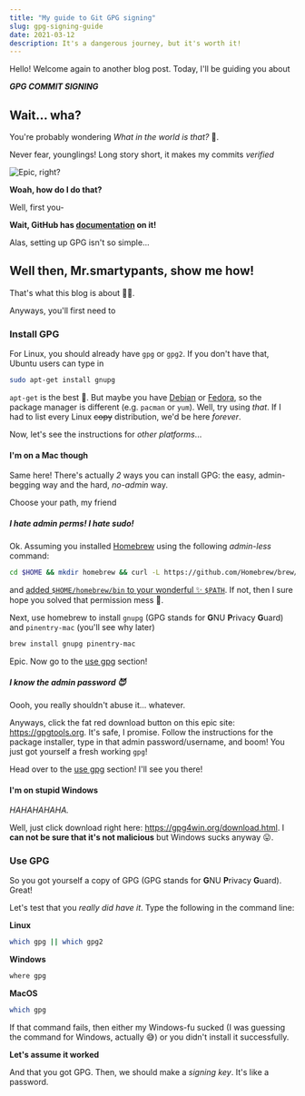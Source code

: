 ```yaml
---
title: "My guide to Git GPG signing"
slug: gpg-signing-guide
date: 2021-03-12
description: It's a dangerous journey, but it's worth it!
---
```


Hello! Welcome again to another blog post. Today, I'll be guiding you about

***GPG COMMIT SIGNING***

## Wait... wha?

You're probably wondering *What in the world is that?* 🤔.

Never fear, younglings! Long story short, it makes my commits *verified*

![Epic, right?](../../assets/verified_gpg_yay.png)

**Woah, how do I do that?**

Well, first you-

**Wait, GitHub has [documentation](https://docs.github.com/en/github/authenticating-to-github/about-commit-signature-verification) on it!**

Alas, setting up GPG isn't so simple...

## Well then, Mr.smartypants, show me how!

That's what this blog is about 🤦‍♂️.

Anyways, you'll first need to

### Install GPG

For Linux, you should already have `gpg` or `gpg2`. If you don't have that, Ubuntu users can type in

```bash
sudo apt-get install gnupg
```

`apt-get` is the best 💪. But maybe you have [Debian](https://www.debian.org) or [Fedora](https://getfedora.org), so the package manager is different (e.g. `pacman` or `yum`). Well, try using *that*. If I had to list every Linux ~~copy~~ distribution, we'd be here *forever*.

Now, let's see the instructions for *other platforms*...

#### I'm on a Mac though

Same here! There's actually *2* ways you can install GPG: the easy, admin-begging way and the hard, *no-admin* way.

Choose your path, my friend

##### I hate admin perms! I hate sudo!

Ok. Assuming you installed [Homebrew](https://brew.sh) using the following *admin-less* command:

```bash
cd $HOME && mkdir homebrew && curl -L https://github.com/Homebrew/brew/tarball/master | tar xz --strip 1 -C homebrew
```

and [added `$HOME/homebrew/bin` to your wonderful ✨ `$PATH`](https://gist.github.com/ThatXliner/8216e1e7e112e851764eeaa0cec85fbc). If not, then I sure hope you solved that permission mess 😬.

Next, use homebrew to install `gnupg` (GPG stands for **G**NU **P**rivacy **G**uard) and `pinentry-mac` (you'll see why later)

```bash
brew install gnupg pinentry-mac
```

Epic. Now go to the [use gpg](#use-gpg) section!

##### I know the admin password 😈

Oooh, you really shouldn't abuse it... whatever.

Anyways, click the fat red download button on this epic site: https://gpgtools.org. It's safe, I promise. Follow the instructions for the package installer, type in that admin password/username, and boom! You just got yourself a fresh working `gpg`!

Head over to the [use gpg](#use-gpg) section! I'll see you there!

#### I'm on stupid Windows

*HAHAHAHAHA.*

Well, just click download right here: https://gpg4win.org/download.html. I **can not be sure that it's not malicious** but Windows sucks anyway 😛.

### Use GPG

So you got yourself a copy of GPG (GPG stands for **G**NU **P**rivacy **G**uard). Great!

Let's test that you *really did have it*. Type the following in the command line:

**Linux**
```bash
which gpg || which gpg2
```
**Windows**
```bash
where gpg
```
**MacOS**
```bash
which gpg
```
If that command fails, then either my Windows-fu sucked (I was guessing the command for Windows, actually 😅) or you didn't install it successfully.

**Let's assume it worked**

And that you got GPG. Then, we should make a *signing key*. It's like a password.
